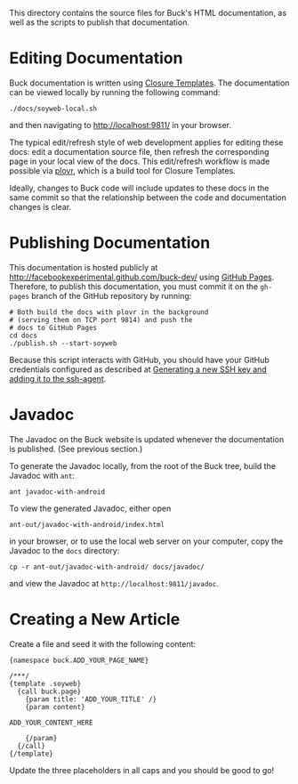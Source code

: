 This directory contains the source files for Buck's HTML documentation,
as well as the scripts to publish that documentation.

Editing Documentation
=====================
Buck documentation is written using
[Closure Templates](https://developers.google.com/closure/templates/).
The documentation can be viewed locally by running the following
command:

    ./docs/soyweb-local.sh

and then navigating to <http://localhost:9811/> in your browser. 

The typical edit/refresh style of web development applies for editing
these docs: edit a documentation source file, then refresh the
corresponding page in your local view of the docs. This edit/refresh
workflow is made possible via [plovr](http://plovr.com/soyweb.html),
which is a build tool for Closure Templates.

Ideally, changes to Buck code will include updates to these docs in the
same commit so that the relationship between the code and documentation
changes is clear.


Publishing Documentation
========================

This documentation is hosted publicly at <http://facebookexperimental.github.com/buck-dev/>
using [GitHub Pages](http://pages.github.com/).
Therefore, to publish this documentation, you must commit it on the
`gh-pages` branch of the GitHub repository by running:

    # Both build the docs with plovr in the background
    # (serving them on TCP port 9814) and push the
    # docs to GitHub Pages
    cd docs
    ./publish.sh --start-soyweb

Because this script interacts with GitHub, you should have your
GitHub credentials configured as described at
[Generating a new SSH key and adding it to the ssh-agent](https://help.github.com/articles/generating-a-new-ssh-key-and-adding-it-to-the-ssh-agent/).


Javadoc
=======

The Javadoc on the Buck website is updated whenever the documentation is
published. (See previous section.)

To generate the Javadoc locally, from the root of the Buck tree, build
the Javadoc with `ant`:

    ant javadoc-with-android

To view the generated Javadoc, either open 

    ant-out/javadoc-with-android/index.html 

in your browser, or to use the local web server on your computer, copy
the Javadoc to the `docs` directory:

    cp -r ant-out/javadoc-with-android/ docs/javadoc/

and view the Javadoc at `http://localhost:9811/javadoc`.


Creating a New Article
======================

Create a file and seed it with the following content:

    {namespace buck.ADD_YOUR_PAGE_NAME}

    /***/
    {template .soyweb}
      {call buck.page}
        {param title: 'ADD_YOUR_TITLE' /}
        {param content}

    ADD_YOUR_CONTENT_HERE

        {/param}
      {/call}
    {/template}

Update the three placeholders in all caps and you should be good to go!
